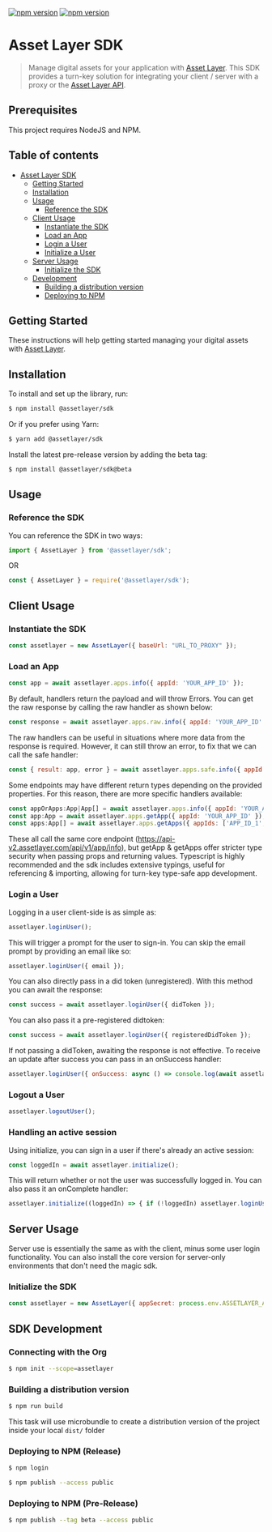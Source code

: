 [![npm version](https://badge.fury.io/js/isomorphic-unfetch.svg)](https://badge.fury.io/js/isomorphic-unfetch)
[![npm version](https://badge.fury.io/js/magic-sdk.svg)](https://badge.fury.io/js/magic-sdk)

# Asset Layer SDK

> Manage digital assets for your application with [Asset Layer](https://www.assetlayer.com). This SDK provides a turn-key solution for integrating your client / server with a proxy or the [Asset Layer API](https://docs.assetlayer.com).

## Prerequisites

This project requires NodeJS and NPM.

## Table of contents

- [Asset Layer SDK](#asset-layer-sdk)
  - [Getting Started](#getting-started)
  - [Installation](#installation)
  - [Usage](#usage)
    - [Reference the SDK](#reference-the-sdk)
  - [Client Usage](#client-usage)
    - [Instantiate the SDK](#instantiate-the-sdk)
    - [Load an App](#load-an-app)
    - [Login a User](#login-a-user)
    - [Initialize a User](#handling-an-active-session)
  - [Server Usage](#server-usage)
    - [Initialize the SDK](#initialize-the-sdk)
  - [Development](#sdk-development)
    - [Building a distribution version](#building-a-distribution-version)
    - [Deploying to NPM](#deploying-to-npm)

## Getting Started

These instructions will help getting started managing your digital assets with [Asset Layer](https://www.assetlayer.com).

## Installation

To install and set up the library, run:

```sh
$ npm install @assetlayer/sdk
```

Or if you prefer using Yarn:

```sh
$ yarn add @assetlayer/sdk
```

Install the latest pre-release version by adding the beta tag:
```sh
$ npm install @assetlayer/sdk@beta
```

## Usage

### Reference the SDK

You can reference the SDK in two ways:

```js
import { AssetLayer } from '@assetlayer/sdk';
```

OR

```js
const { AssetLayer } = require('@assetlayer/sdk');
```

## Client Usage

### Instantiate the SDK

```js
const assetlayer = new AssetLayer({ baseUrl: "URL_TO_PROXY" });
```

### Load an App

```js
const app = await assetlayer.apps.info({ appId: 'YOUR_APP_ID' });
```

By default, handlers return the payload and will throw Errors.
You can get the raw response by calling the raw handler as shown below:

```js
const response = await assetlayer.apps.raw.info({ appId: 'YOUR_APP_ID' });
```

The raw handlers can be useful in situations where more data from the response is required.
However, it can still throw an error, to fix that we can call the safe handler:

```js
const { result: app, error } = await assetlayer.apps.safe.info({ appId: 'YOUR_APP_ID' });
```

Some endpoints may have different return types depending on the provided properties.
For this reason, there are more specific handlers available:

```js
const appOrApps:App|App[] = await assetlayer.apps.info({ appId: 'YOUR_APP_ID', appIds: ['APP_ID_1', 'APP_ID_2'] });
const app:App = await assetlayer.apps.getApp({ appId: 'YOUR_APP_ID' });
const apps:App[] = await assetlayer.apps.getApps({ appIds: ['APP_ID_1', 'APP_ID_2'] });
```

These all call the same core endpoint (https://api-v2.assetlayer.com/api/v1/app/info),
but getApp & getApps offer stricter type security when passing props and returning values.
Typescript is highly recommended and the sdk includes extensive typings,
useful for referencing & importing, allowing for turn-key type-safe app development.


### Login a User

Logging in a user client-side is as simple as:

```js
assetlayer.loginUser();
```

This will trigger a prompt for the user to sign-in. 
You can skip the email prompt by providing an email like so:

```js
assetlayer.loginUser({ email });
```

You can also directly pass in a did token (unregistered).
With this method you can await the response:

```js
const success = await assetlayer.loginUser({ didToken });
```

You can also pass it a pre-registered didtoken:

```js
const success = await assetlayer.loginUser({ registeredDidToken });
```

If not passing a didToken, awaiting the response is not effective.
To receive an update after success you can pass in an onSuccess handler:

```js
assetlayer.loginUser({ onSuccess: async () => console.log(await assetlayer.users.getUser()) });
```

### Logout a User

```js
assetlayer.logoutUser();
```

### Handling an active session

Using initialize, you can sign in a user if there's already an active session:

```js
const loggedIn = await assetlayer.initialize();
```

This will return whether or not the user was successfully logged in.
You can also pass it an onComplete handler:

```js
assetlayer.initialize((loggedIn) => { if (!loggedIn) assetlayer.loginUser(); });
```

## Server Usage

Server use is essentially the same as with the client, minus some user login functionality.
You can also install the core version for server-only environments that don't need the magic sdk.

### Initialize the SDK

```js
const assetlayer = new AssetLayer({ appSecret: process.env.ASSETLAYER_APP_SECRET });
```

## SDK Development

### Connecting with the Org

```sh
$ npm init --scope=assetlayer
```

### Building a distribution version

```sh
$ npm run build
```

This task will use microbundle to create a distribution version of the project
inside your local `dist/` folder

### Deploying to NPM (Release)

```sh
$ npm login

$ npm publish --access public
```

### Deploying to NPM (Pre-Release)

```sh
$ npm publish --tag beta --access public
```
